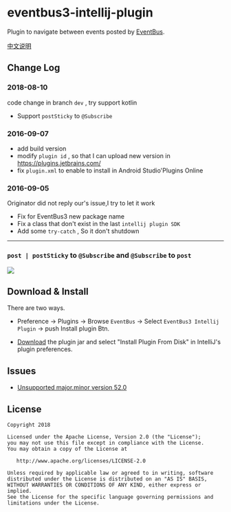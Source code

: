 # eventbus3-intellij-plugin

Plugin to navigate between events posted by [EventBus](https://github.com/greenrobot/EventBus).

[中文说明](./README-zh.md)

## Change Log

### 2018-08-10

code change in branch `dev` , try support kotlin

- Support `postSticky` to `@Subscribe`


### 2016-09-07
- add build version
- modify `plugin id` , so that I can upload new version in https://plugins.jetbrains.com/
- fix `plugin.xml` to enable to install in Android Studio'Plugins Online

### 2016-09-05
Originator did not reply our's issue,I try to let it work

- Fix for EventBus3 new package name
- Fix a class that don't exist in the last `intellij plugin SDK`
- Add some `try-catch` , So it don't shutdown

----



### `post | postSticky` to `@Subscribe` and `@Subscribe` to `post`

![](https://raw.githubusercontent.com/kgmyshin/eventbus3-intellij-plugin/master/art/cap.gif)


## Download & Install

There are two ways.

- Preference -> Plugins -> Browse `EventBus` -> Select `EventBus3 Intellij Plugin` -> push Install plugin Btn.

- [Download](https://github.com/likfe/eventbus3-intellij-plugin/raw/master/eventbus3-intellij-plugin.jar) the plugin jar and select "Install Plugin From Disk" in IntelliJ's plugin preferences.

## Issues

- [Unsupported major.minor version 52.0](https://github.com/likfe/eventbus3-intellij-plugin/issues/1)


## License 

```
Copyright 2018

Licensed under the Apache License, Version 2.0 (the "License");
you may not use this file except in compliance with the License.
You may obtain a copy of the License at

   http://www.apache.org/licenses/LICENSE-2.0

Unless required by applicable law or agreed to in writing, software
distributed under the License is distributed on an "AS IS" BASIS,
WITHOUT WARRANTIES OR CONDITIONS OF ANY KIND, either express or implied.
See the License for the specific language governing permissions and
limitations under the License.
```
